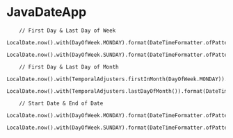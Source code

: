 # JavaDateApp

        // First Day & Last Day of Week
        LocalDate.now().with(DayOfWeek.MONDAY).format(DateTimeFormatter.ofPattern("dd/MM/yyyy"));
        LocalDate.now().with(DayOfWeek.SUNDAY).format(DateTimeFormatter.ofPattern("dd/MM/yyyy"));

        // First Day & Last Day of Month
        LocalDate.now().with(TemporalAdjusters.firstInMonth(DayOfWeek.MONDAY)).format(DateTimeFormatter.ofPattern("dd/MM/yyyy"));
        LocalDate.now().with(TemporalAdjusters.lastDayOfMonth()).format(DateTimeFormatter.ofPattern("dd/MM/yyyy"));

        // Start Date & End of Date
        LocalDate.now().with(DayOfWeek.MONDAY).format(DateTimeFormatter.ofPattern("dd/MM/yyyy"));
        LocalDate.now().with(DayOfWeek.SUNDAY).format(DateTimeFormatter.ofPattern("dd/MM/yyyy"));
